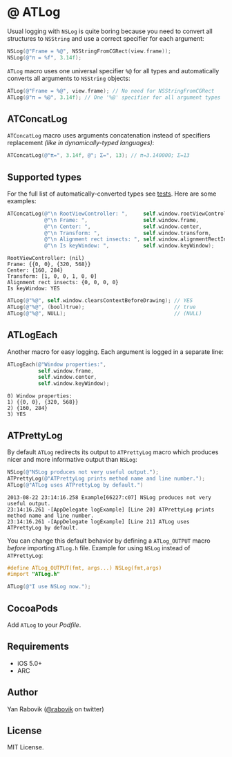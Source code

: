 
# @ ATLog
Usual logging with `NSLog` is quite boring because you need to convert all structures to `NSString` and use a correct specifier for each argument:

```objective-c
NSLog(@"Frame = %@", NSStringFromCGRect(view.frame));
NSLog(@"π = %f", 3.14f);
```

`ATLog` macro uses one universal specifier `%@` for all types and automatically converts all arguments to `NSString` objects:

```objective-c
ATLog(@"Frame = %@", view.frame); // No need for NSStringFromCGRect 
ATLog(@"π = %@", 3.14f); // One '%@' specifier for all argument types
```

## ATConcatLog

`ATConcatLog` macro uses arguments concatenation instead of specifiers replacement _(like in dynamically-typed languages)_:

```objective-c
ATConcatLog(@"π=", 3.14f, @"; Σ=", 13); // π=3.140000; Σ=13
```

## Supported types
For the full list of automatically-converted types see [tests][tests]. Here are some examples:

```objective-c
ATConcatLog(@"\n RootViewController: ",     self.window.rootViewController,  
            @"\n Frame: ",                  self.window.frame,               
            @"\n Center: ",                 self.window.center,              
            @"\n Transform: ",              self.window.transform,           
            @"\n Alignment rect insects: ", self.window.alignmentRectInsets, 
            @"\n Is keyWindow: ",           self.window.keyWindow);          
```
```
RootViewController: (nil)
Frame: {{0, 0}, {320, 568}}
Center: {160, 284}
Transform: [1, 0, 0, 1, 0, 0]
Alignment rect insects: {0, 0, 0, 0}
Is keyWindow: YES
```

```objective-c
ATLog(@"%@", self.window.clearsContextBeforeDrawing); // YES
ATLog(@"%@", (bool)true);                             // true
ATLog(@"%@", NULL);                                   // (NULL)
```

## ATLogEach
Another macro for easy logging. Each argument is logged in a separate line:

```objective-c
ATLogEach(@"Window properties:",
          self.window.frame,
          self.window.center,
          self.window.keyWindow);
```

```
0) Window properties:
1) {{0, 0}, {320, 568}}
2) {160, 284}
3) YES
```

## ATPrettyLog
By default `ATLog` redirects its output to `ATPrettyLog` macro which produces nicer and more informative output than `NSLog`:
```objective-c
NSLog(@"NSLog produces not very useful output.");
ATPrettyLog(@"ATPrettyLog prints method name and line number.");
ATLog(@"ATLog uses ATPrettyLog by default.")
``` 
```
2013-08-22 23:14:16.258 Example[66227:c07] NSLog produces not very useful output.
23:14:16.261 -[AppDelegate logExample] [Line 20] ATPrettyLog prints method name and line number.
23:14:16.261 -[AppDelegate logExample] [Line 21] ATLog uses ATPrettyLog by default.
```
You can change this default behavior by defining a `ATLog_OUTPUT` macro _before_ importing `ATLog.h` file.
Example for using `NSLog` instead of `ATPrettyLog`:

```objective-c
#define ATLog_OUTPUT(fmt, args...) NSLog(fmt,args)
#import "ATLog.h"

ATLog(@"I use NSLog now.");
```


## CocoaPods
Add `ATLog` to your _Podfile_.

## Requirements
* iOS 5.0+
* ARC

## Author
Yan Rabovik ([@rabovik][twitter] on twitter)

## License
MIT License.

[twitter]: https://twitter.com/rabovik
[tests]: https://github.com/rabovik/ATLog/blob/master/Example%20%26%20Tests/ATLogTests/ATStringTests.m#L20

